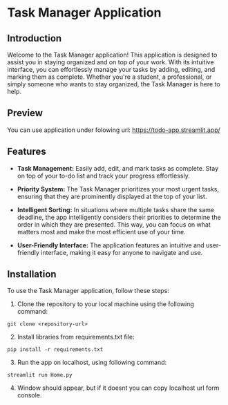 # Task Manager Application
## Introduction

Welcome to the Task Manager application! This application is designed to assist you in staying organized and on top of your work. With its intuitive interface, you can effortlessly manage your tasks by adding, editing, and marking them as complete. Whether you're a student, a professional, or simply someone who wants to stay organized, the Task Manager is here to help.

## Preview

You can use application under folowing url: https://todo-app.streamlit.app/

## Features

- **Task Management:** Easily add, edit, and mark tasks as complete. Stay on top of your to-do list and track your progress effortlessly.

- **Priority System:** The Task Manager prioritizes your most urgent tasks, ensuring that they are prominently displayed at the top of your list.

- **Intelligent Sorting:** In situations where multiple tasks share the same deadline, the app intelligently considers their priorities to determine the order in which they are presented. This way, you can focus on what matters most and make the most efficient use of your time.

- **User-Friendly Interface:** The application features an intuitive and user-friendly interface, making it easy for anyone to navigate and use.

## Installation

To use the Task Manager application, follow these steps:

1. Clone the repository to your local machine using the following command:
```
git clone <repository-url>
```
2. Install libraries from requirements.txt file:
```
pip install -r requirements.txt
```
3. Run the app on localhost, using following command:
```
streamlit run Home.py
```
4. Window should appear, but if it doesnt you can copy localhost url form console.
  
